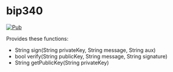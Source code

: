 bip340
======

[![Pub](https://img.shields.io/pub/v/bip340.svg?style=flat)](https://pub.dev/packages/bip340)

Provides these functions:

  * String sign(String privateKey, String message, String aux)
  * bool verify(String publicKey, String message, String signature)
  * String getPublicKey(String privateKey)
